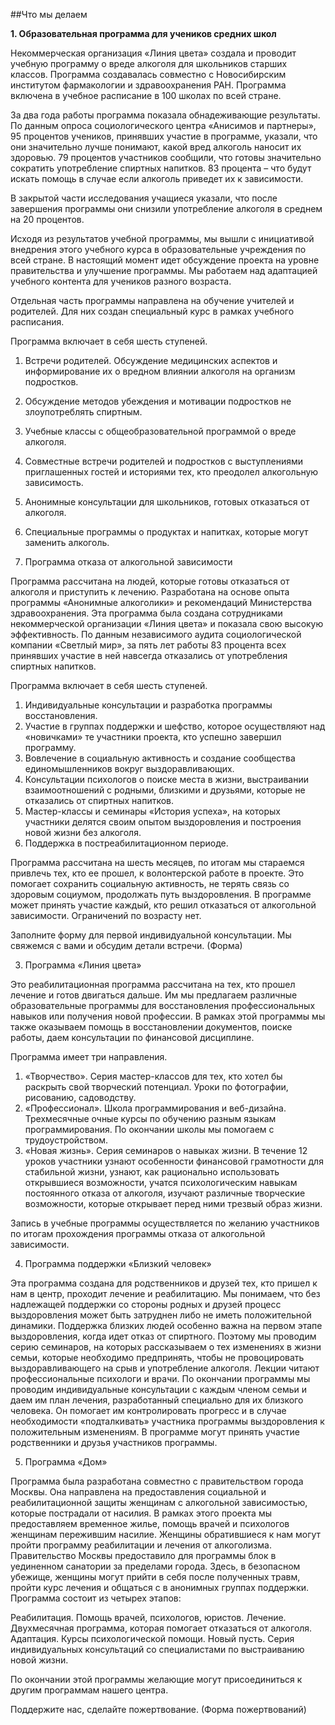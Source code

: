 ##Что мы делаем

**1. Образовательная программа для учеников средних школ**

Некоммерческая организация «Линия цвета» создала и проводит учебную программу о вреде алкоголя для школьников старших классов. Программа создавалась совместно с Новосибирским институтом фармакологии и здравоохранения РАН. Программа включена в учебное расписание в 100 школах по всей стране.  

За два года работы программа показала обнадеживающие результаты. По данным опроса социологического центра «Анисимов и партнеры», 95 процентов учеников, принявших участие в программе, указали, что они значительно лучше понимают, какой вред алкоголь наносит их здоровью. 79 процентов участников сообщили, что готовы значительно сократить употребление спиртных напитков. 83 процента – что будут искать помощь в случае если алкоголь приведет их к зависимости.

В закрытой части исследования учащиеся указали, что после завершения программы они снизили употребление алкоголя в среднем на 20 процентов.

Исходя из результатов учебной программы, мы вышли с инициативой внедрения этого учебного курса в образовательные учреждения по всей стране. В настоящий момент идет обсуждение проекта на уровне правительства и улучшение программы. Мы работаем над адаптацией учебного контента для учеников разного возраста.

Отдельная часть программы направлена на обучение учителей и родителей. Для них создан специальный курс в рамках учебного расписания.

Программа включает в себя шесть ступеней.

1. Встречи родителей. Обсуждение медицинских аспектов и информирование их о вредном влиянии алкоголя на организм подростков.
2. Обсуждение методов убеждения и мотивации подростков не злоупотреблять спиртным. 
3. Учебные классы с общеобразовательной программой о вреде алкоголя.
4. Совместные встречи родителей и подростков с выступлениями приглашенных гостей и историями тех, кто преодолел алкогольную зависимость.
5. Анонимные консультации для школьников, готовых отказаться от алкоголя.
6. Специальные программы о продуктах и напитках, которые могут заменить алкоголь.

2. Программа отказа от алкогольной зависимости

Программа рассчитана на людей, которые готовы отказаться от алкоголя и приступить к лечению. Разработана на основе опыта программы «Анонимные алкоголики» и рекомендаций Министерства здравоохранения. Эта программа была создана сотрудниками некоммерческой организации «Линия цвета» и показала свою высокую эффективность. По данным независимого аудита социологической компании «Светлый мир», за пять лет работы 83 процента всех принявших участие в ней навсегда отказались от употребления спиртных напитков. 

Программа включает в себя шесть ступеней.

1. Индивидуальные консультации и разработка программы восстановления.
2. Участие в группах поддержки и шефство, которое осуществляют над «новичками» те участники проекта, кто успешно завершил программу.
3. Вовлечение в социальную активность и создание сообщества единомышленников вокруг выздоравливающих.
4. Консультации психологов о поиске места в жизни, выстраивании взаимоотношений с родными, близкими и друзьями, которые не отказались от спиртных напитков.
5. Мастер-классы и семинары «История успеха», на которых участники делятся своим опытом выздоровления и построения новой жизни без алкоголя.
6. Поддержка в постреабилитационном периоде. 

Программа рассчитана на шесть месяцев, по итогам мы стараемся привлечь тех, кто ее прошел, к волонтерской работе в проекте. Это помогает сохранить социальную активность, не терять связь со здоровым социумом, продолжать путь выздоровления. В программе может принять участие каждый, кто решил отказаться от алкогольной зависимости. Ограничений по возрасту нет.

Заполните форму для первой индивидуальной консультации. Мы свяжемся с вами и обсудим детали встречи. (Форма)

3. Программа «Линия цвета»

Это реабилитационная программа рассчитана на тех, кто прошел лечение и готов двигаться дальше. Им мы предлагаем различные образовательные программы для восстановления профессиональных навыков или получения новой профессии. В рамках этой программы мы также оказываем помощь в восстановлении документов, поиске работы, даем консультации по финансовой дисциплине. 

Программа имеет три направления.

1. «Творчество». Серия мастер-классов для тех, кто хотел бы раскрыть свой творческий потенциал. Уроки по фотографии, рисованию, садоводству.
2. «Профессионал». Школа программирования и веб-дизайна. Трехмесячные очные курсы по обучению разным языкам программирования. По окончании школы мы помогаем с трудоустройством.
3. «Новая жизнь». Серия семинаров о навыках жизни. В течение 12 уроков участники узнают особенности финансовой грамотности для стабильной жизни, узнают, как рационально использовать открывшиеся возможности, учатся психологическим навыкам постоянного отказа от алкоголя, изучают различные творческие возможности, которые открывает перед ними трезвый образ жизни.

Запись в учебные программы осуществляется по желанию участников по итогам прохождения программы отказа от алкогольной зависимости.

4. Программа поддержки «Близкий человек»

Эта программа создана для родственников и друзей тех, кто пришел к нам в центр, проходит лечение и реабилитацию. Мы понимаем, что без надлежащей поддержки со стороны родных и друзей процесс выздоровления может быть затруднен либо не иметь положительной динамики. Поддержка близких людей особенно важна на первом этапе выздоровления, когда идет отказ от спиртного. Поэтому мы проводим серию семинаров, на которых рассказываем о тех изменениях в жизни семьи, которые необходимо предпринять, чтобы не провоцировать выздоравливающего на срыв и употребление алкоголя. Лекции читают профессиональные психологи и врачи. По окончании программы мы проводим индивидуальные консультации с каждым членом семьи и даем им план лечения, разработанный специально для их близкого человека. Он помогает им контролировать прогресс и в случае необходимости «подталкивать» участника программы выздоровления к положительным изменениям. В программе могут принять участие родственники и друзья участников программы. 

5. Программа «Дом»

Программа была разработана совместно с правительством города Москвы. Она направлена на предоставления социальной и реабилитационной защиты женщинам с алкогольной зависимостью, которые пострадали от насилия. В рамках этого проекта мы предоставляем временное жилье, помощь врачей и психологов женщинам пережившим насилие. Женщины обратившиеся к нам могут пройти программу реабилитации и лечения от алкоголизма. Правительство Москвы предоставило для программы блок в уединенном санатории за пределами города. Здесь, в безопасном убежище, женщины могут прийти в себя после  полученных травм, пройти курс лечения и общаться с в анонимных группах поддержки. Программа состоит из четырех этапов:

Реабилитация. Помощь врачей, психологов, юристов.
Лечение. Двухмесячная программа, которая помогает отказаться от алкоголя.
 Адаптация. Курсы психологической помощи.
Новый пусть. Серия индивидуальных консультаций со специалистами по выстраиванию новой жизни.

По окончании этой программы желающие могут присоединиться к другим программам нашего центра.

Поддержите нас, сделайте пожертвование. (Форма пожертвований)
